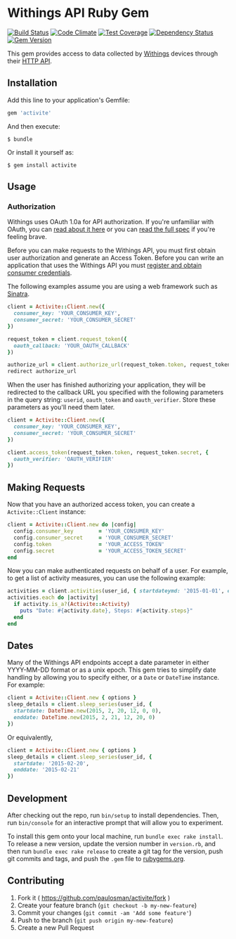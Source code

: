 # Withings API Ruby Gem

[![Build Status](http://img.shields.io/travis/paulosman/activite.svg)][travis]
[![Code Climate](https://codeclimate.com/github/paulosman/activite/badges/gpa.svg)][codeclimate]
[![Test Coverage](https://codeclimate.com/github/paulosman/activite/badges/coverage.svg)][coverage]
[![Dependency Status](https://gemnasium.com/paulosman/activite.svg)][gemnasium]
[![Gem Version](https://badge.fury.io/rb/activite.svg)][gemversion]

This gem provides access to data collected by [Withings](http://withings.com/) devices through
their [HTTP API](https://oauth.withings.com/api/doc).

[travis]: https://travis-ci.org/paulosman/activite
[codeclimate]: https://codeclimate.com/github/paulosman/activite
[coverage]: https://codeclimate.com/github/paulosman/activite
[gemnasium]: https://gemnasium.com/paulosman/activite
[gemversion]: https://badge.fury.io/rb/activite

## Installation

Add this line to your application's Gemfile:

```ruby
gem 'activite'
```

And then execute:

    $ bundle

Or install it yourself as:

    $ gem install activite

## Usage

### Authorization

Withings uses OAuth 1.0a for API authorization. If you're unfamiliar with OAuth, you can
[read about it here][bible] or you can [read the full spec][spec] if you're feeling brave.

Before you can make requests to the Withings API, you must first obtain user authorization and
generate an Access Token. Before you can write an application that uses the Withings API you
must [register and obtain consumer credentials][register].

The following examples assume you are using a web framework such as [Sinatra][sinatra].

[register]: https://oauth.withings.com/partner/add "Withings Application Registration"
[bible]: http://oauthbible.com/ "OAuth Bible"
[spec]: http://oauth.net/core/1.0a/ "OAuth 1.0a Core Spec"
[sinatra]: http://www.sinatrarb.com/ "Sinatra"

```ruby
client = Activite::Client.new({
  consumer_key: 'YOUR_CONSUMER_KEY',
  consumer_secret: 'YOUR_CONSUMER_SECRET'
})

request_token = client.request_token({
  oauth_callback: 'YOUR_OAUTH_CALLBACK'
})

authorize_url = client.authorize_url(request_token.token, request_token.secret)
redirect authorize_url
```

When the user has finished authorizing your application, they will be redirected
to the callback URL you specified with the following parameters in the query string:
```userid```, ```oauth_token``` and ```oauth_verifier```. Store these parameters as
you'll need them later.

```ruby
client = Activite::Client.new({
  consumer_key: 'YOUR_CONSUMER_KEY',
  consumer_secret: 'YOUR_CONSUMER_SECRET'
})

client.access_token(request_token.token, request_token.secret, {
  oauth_verifier: 'OAUTH_VERIFIER'
})
```

## Making Requests

Now that you have an authorized access token, you can create a ```Activite::Client``` instance:

```ruby
client = Activite::Client.new do |config|
  config.consumer_key        = 'YOUR_CONSUMER_KEY'
  config.consumer_secret     = 'YOUR_CONSUMER_SECRET'
  config.token               = 'YOUR_ACCESS_TOKEN'
  config.secret              = 'YOUR_ACCESS_TOKEN_SECRET'
end
```

Now you can make authenticated requests on behalf of a user. For example, to get a list of
activity measures, you can use the following example:

```ruby
activities = client.activities(user_id, { startdateymd: '2015-01-01', enddateymd: '2015-02-28' })
activities.each do |activity|
  if activity.is_a?(Activite::Activity)
    puts "Date: #{activity.date}, Steps: #{activity.steps}"
  end
end
```
## Dates

Many of the Withings API endpoints accept a date parameter in either YYYY-MM-DD format or as a
unix epoch. This gem tries to simplify date handling by allowing you to specify either, or a
```Date``` or ```DateTime``` instance. For example:

```ruby
client = Activite::Client.new { options }
sleep_details = client.sleep_series(user_id, {
  startdate: DateTime.new(2015, 2, 20, 12, 0, 0),
  enddate: DateTime.new(2015, 2, 21, 12, 20, 0)
})
```

Or equivalently,

```ruby
client = Activite::Client.new { options }
sleep_details = client.sleep_series(user_id, {
  startdate: '2015-02-20',
  enddate: '2015-02-21'
})
```

## Development

After checking out the repo, run `bin/setup` to install dependencies. Then, run `bin/console` for an interactive prompt that will allow you to experiment.

To install this gem onto your local machine, run `bundle exec rake install`. To release a new version, update the version number in `version.rb`, and then run `bundle exec rake release` to create a git tag for the version, push git commits and tags, and push the `.gem` file to [rubygems.org](https://rubygems.org).

## Contributing

1. Fork it ( https://github.com/paulosman/activite/fork )
2. Create your feature branch (`git checkout -b my-new-feature`)
3. Commit your changes (`git commit -am 'Add some feature'`)
4. Push to the branch (`git push origin my-new-feature`)
5. Create a new Pull Request
